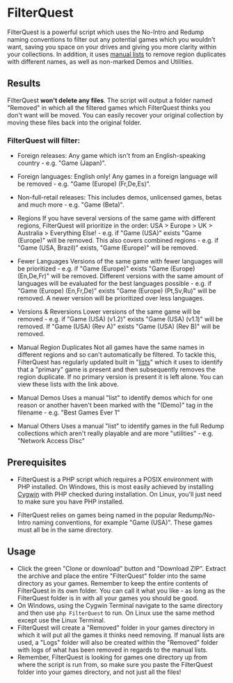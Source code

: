 # FilterQuest
FilterQuest is a powerful script which uses the No-Intro and Redump naming conventions to filter out any potential games which you wouldn't want, saving you space on your drives and giving you more clarity within your collections. In addition, it uses [manual lists](https://docs.google.com/spreadsheets/d/e/2PACX-1vSkAN3XgqCx4Mn86KwX4c-fDMXQQOR0a2TnFKcMxDzux0AGtS8yAxpUKBwws1ozT86Vcxzy6AB37PFJ/pubhtml?gid=1464817576#) to remove region duplicates with different names, as well as non-marked Demos and Utilities.

## Results
FilterQuest **won't delete any files**. The script will output a folder named "Removed" in which all the filtered games which FilterQuest thinks you don't want will be moved. You can easily recover your original collection by moving these files back into the original folder.

### FilterQuest will filter:
 - Foreign releases:
Any game which isn't from an English-speaking country - e.g. "Game (Japan)".
 
 - Foreign languages:
English only! Any games in a foreign language will be removed - e.g. "Game (Europe) (Fr,De,Es)".
 
 - Non-full-retail releases:
This includes demos, unlicensed games, betas and much more - e.g. "Game (Beta)".
 
 - Regions
If you have several versions of the same game with different regions, FilterQuest will prioritize in the order: USA > Europe > UK > Australia > Everything Else! - e.g. if "Game (USA)" exists "Game (Europe)" will be removed. This also covers combined regions - e.g. if "Game (USA, Brazil)" exists, "Game (Europe)" will be removed.
 
 - Fewer Languages
Versions of the same game with fewer languages will be prioritized - e.g. if "Game (Europe)" exists "Game (Europe) (En,De,Fr)" will be removed. Different versions with the same amount of languages will be evaluated for the best languages possible - e.g. if "Game (Europe) (En,Fr,De)" exists "Game (Europe) (Pt,Sv,Ru)" will be removed. A newer version will be prioritized over less languages.

- Versions & Reversions
Lower versions of the same game will be removed - e.g. if "Game (USA) (v1.2)" exists "Game (USA) (v1.1)" will be removed. If "Game (USA) (Rev A)" exists "Game (USA) (Rev B)" will be removed.

- Manual Region Duplicates
Not all games have the same names in different regions and so can't automatically be filtered. To tackle this, FilterQuest has regularly updated built in "[lists](https://docs.google.com/spreadsheets/d/e/2PACX-1vSkAN3XgqCx4Mn86KwX4c-fDMXQQOR0a2TnFKcMxDzux0AGtS8yAxpUKBwws1ozT86Vcxzy6AB37PFJ/pubhtml?gid=1464817576#)" which it uses to identify that a "primary" game is present and then subsequently removes the region duplicate. If no primary version is present it is left alone. You can view these lists with the link above.

- Manual Demos
Uses a manual "list" to identify demos which for one reason or another haven't been marked with the "(Demo)" tag in the filename - e.g. "Best Games Ever 1"

- Manual Others
Uses a manual "list" to identify games in the full Redump collections which aren't really playable and are more "utilities" - e.g. "Network Access Disc"

## Prerequisites
- FilterQuest is a PHP script which requires a POSIX environment with PHP installed. On Windows, this is most easily achieved by installing [Cygwin](https://www.cygwin.com/) with PHP checked during installation. On Linux, you'll just need to make sure you have PHP installed.

- FilterQuest relies on games being named in the popular Redump/No-Intro naming conventions, for example "Game (USA)". These games must all be in the same directory.

## Usage
- Click the green "Clone or download" button and "Download ZIP". Extract the archive and place the entire "FilterQuest" folder into the same directory as your games. Remember to keep the entire contents of FilterQuest in its own folder. You can call it what you like - as long as the FilterQuest folder is in with all your games you should be good.
- On Windows, using the Cygwin Terminal navigate to the same directory and then use `php FilterQuest` to run. On Linux use the same method except use the Linux Terminal.
- FilterQuest will create a "Removed" folder in your games directory in which it will put all the games it thinks need removing. If manual lists are used, a "Logs" folder will also be created within the "Removed" folder with logs of what has been removed in regards to the manual lists.
- Remember, FilterQuest is looking for games one directory up from where the script is run from, so make sure you paste the FilterQuest folder into your games directory, and not just all the files!

